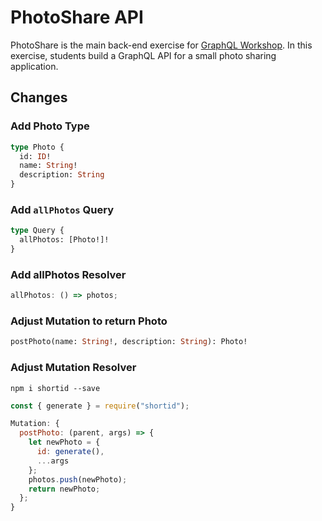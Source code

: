 # PhotoShare API

PhotoShare is the main back-end exercise for [GraphQL Workshop](https://www.graphqlworkshop.com). In this exercise, students build a GraphQL API for a small photo sharing application.

## Changes

### Add Photo Type

```graphql
type Photo {
  id: ID!
  name: String!
  description: String
}
```

### Add `allPhotos` Query

```graphql
type Query {
  allPhotos: [Photo!]!
}
```

### Add allPhotos Resolver

```javascript
allPhotos: () => photos;
```

### Adjust Mutation to return Photo

```graphql
postPhoto(name: String!, description: String): Photo!
```

### Adjust Mutation Resolver

```shell
npm i shortid --save
```

```javascript
const { generate } = require("shortid");
```

```javascript
Mutation: {
  postPhoto: (parent, args) => {
    let newPhoto = {
      id: generate(),
      ...args
    };
    photos.push(newPhoto);
    return newPhoto;
  };
}
```
